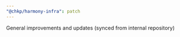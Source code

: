 ```yaml
---
"@chkp/harmony-infra": patch
---
```


General improvements and updates (synced from internal repository)
